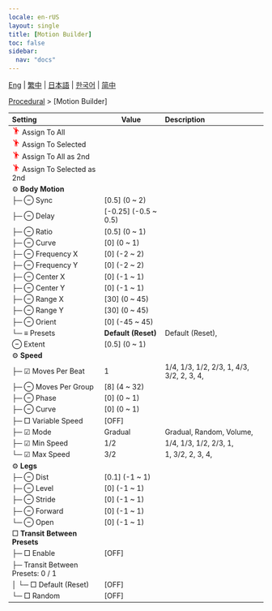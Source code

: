 ```yaml
---
locale: en-rUS
layout: single
title: [Motion Builder]
toc: false
sidebar:
  nav: "docs"
---
```

[Eng](/dancexr/menu/2025.4/motion/motion_builder) | [繁中](/tw/dancexr/menu/2025.4/motion/motion_builder) | [日本語](/jp/dancexr/menu/2025.4/motion/motion_builder) | [한국어](/kr/dancexr/menu/2025.4/motion/motion_builder) | [简中](/zh/dancexr/menu/2025.4/motion/motion_builder)

[Procedural](../menu#Procedural) > [Motion Builder]



| Setting | Value | Description |
| :--- | --- | :--- |
| <img src="/images/icon/ic_motion.png" alt="motion icon"/> Assign To All|| 
| <img src="/images/icon/ic_motion.png" alt="motion icon"/> Assign To Selected|| 
| <img src="/images/icon/ic_motion.png" alt="motion icon"/> Assign To All as 2nd|| 
| <img src="/images/icon/ic_motion.png" alt="motion icon"/> Assign To Selected as 2nd|| 
|  ⚙️ <b>Body Motion</b>| | 
| ├─ ⊖ Sync| [0.5] (0 ~ 2) | 
| ├─ ⊖ Delay| [-0.25] (-0.5 ~ 0.5) | 
| ├─ ⊖ Ratio| [0.5] (0 ~ 1) | 
| ├─ ⊖ Curve| [0] (0 ~ 1) | 
| ├─ ⊖ Frequency X| [0] (-2 ~ 2) | 
| ├─ ⊖ Frequency Y| [0] (-2 ~ 2) | 
| ├─ ⊖ Center X| [0] (-1 ~ 1) | 
| ├─ ⊖ Center Y| [0] (-1 ~ 1) | 
| ├─ ⊖ Range X| [30] (0 ~ 45) | 
| ├─ ⊖ Range Y| [30] (0 ~ 45) | 
| ├─ ⊖ Orient| [0] (-45 ~ 45) | 
| └─ ≡ Presets| **Default (Reset)** | Default (Reset),  |
|  ⊖ Extent| [0.5] (0 ~ 1) | 
|  ⚙️ <b>Speed</b>| | 
| ├─ ☑ Moves Per Beat| 1 | 1/4, 1/3, 1/2, 2/3, 1, 4/3, 3/2, 2, 3, 4, 
| ├─ ⊖ Moves Per Group| [8] (4 ~ 32) | 
| ├─ ⊖ Phase| [0] (0 ~ 1) | 
| ├─ ⊖ Curve| [0] (0 ~ 1) | 
| ├─ □ Variable Speed| [OFF] | 
| ├─ ☑ Mode| Gradual | Gradual, Random, Volume, 
| ├─ ☑ Min Speed| 1/2 | 1/4, 1/3, 1/2, 2/3, 1, 
| └─ ☑ Max Speed| 3/2 | 1, 3/2, 2, 3, 4, 
|  ⚙️ <b>Legs</b>| | 
| ├─ ⊖ Dist| [0.1] (-1 ~ 1) | 
| ├─ ⊖ Level| [0] (-1 ~ 1) | 
| ├─ ⊖ Stride| [0] (-1 ~ 1) | 
| ├─ ⊖ Forward| [0] (-1 ~ 1) | 
| └─ ⊖ Open| [0] (-1 ~ 1) | 
|  □ <b>Transit Between Presets</b>| | 
| ├─ □ Enable| [OFF] | 
| ├─ Transit Between Presets: 0 / 1|| 
| │ └─ □ Default (Reset)| [OFF] | 
| └─ □ Random| [OFF] | 
